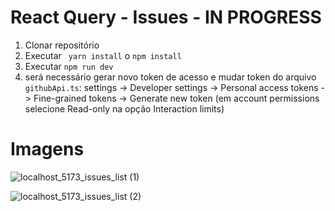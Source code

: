 # React Query - Issues - IN PROGRESS

1. Clonar repositório
2. Executar ` yarn install` o `npm install`
3. Executar `npm run dev`
4. será necessário gerar novo token de acesso e mudar token do arquivo `githubApi.ts`: settings -> Developer settings -> Personal access tokens -> Fine-grained tokens -> Generate new token (em account permissions selecione Read-only na opção Interaction limits)

# Imagens
![localhost_5173_issues_list (1)](https://user-images.githubusercontent.com/69319634/204383493-b9f12561-e94a-415c-912b-b5fed29d2b1b.png)

![localhost_5173_issues_list (2)](https://user-images.githubusercontent.com/69319634/204383482-02fd0d71-e2d1-46d5-ac7c-c60937417eed.png)

